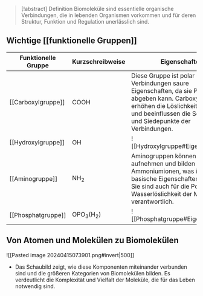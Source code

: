 > [!abstract] Definition
>  Biomoleküle sind essentielle organische Verbindungen, die in lebenden Organismen vorkommen und für deren Struktur, Funktion und Regulation unerlässlich sind.

## Wichtige [[funktionelle Gruppen]]

| Funktionelle Gruppe | Kurzschreibweise | Eigenschaften                                                                                                                                                                                                         |
| ------------------- | ---------------- | --------------------------------------------------------------------------------------------------------------------------------------------------------------------------------------------------------------------- |
| [[Carboxylgruppe]]  | COOH             | Diese Gruppe ist polar und verleiht Verbindungen saure Eigenschaften, da sie Protonen abgeben kann. Carboxylgruppen erhöhen die Löslichkeit in Wasser und beeinflussen die Schmelz- und Siedepunkte der Verbindungen. |
| [[Hydroxylgruppe]]  | OH               | ![[Hydroxylgruppe#Eigenschaften]]                                                                                                                                                                                     |
| [[Aminogruppe]]     | NH$_2$           | Aminogruppen können Protonen aufnehmen und bilden dadurch Ammoniumionen, was ihnen basische Eigenschaften verleiht. Sie sind auch für die Polarität und Wasserlöslichkeit der Moleküle verantwortlich.                |
| [[Phosphatgruppe]]  | OPO$_3$(H$_2$)   | ![[Phosphatgruppe#Eigenschaften]]                                                                                                                                                                                     |
## Von Atomen und Molekülen zu Biomolekülen
![[Pasted image 20240415073901.png#invert|500]]
- Das Schaubild zeigt, wie diese Komponenten miteinander verbunden sind und die größeren Kategorien von Biomolekülen bilden. Es verdeutlicht die Komplexität und Vielfalt der Moleküle, die für das Leben notwendig sind.